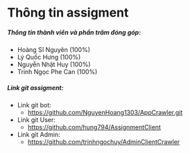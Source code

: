 # Thông tin assigment
##### Thông tin thành viên và phần trăm đóng góp:
- Hoàng Sĩ Nguyên (100%)
- Lý Quốc Hưng (100%)
- Nguyễn Nhật Huy (100%)
- Trinh Ngọc Phe Can (100%)
##### Link git assigment:
- Link git bot:
  + https://github.com/NguyenHoang1303/AppCrawler.git
- Link git User:
  + https://github.com/hung794/AssignmentClient
- Link git Admin:
  + https://github.com/trinhngochuy/AdminClientCrawler
